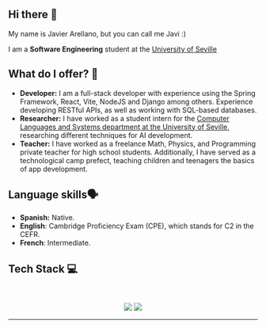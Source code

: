 ## Hi there 👋

My name is Javier Arellano, but you can call me Javi :) 

I am a **Software Engineering** student at the [University of Seville](https://www.us.es/) 

## What do I offer? 🚀

- **Developer:** I am a full-stack developer with experience using the Spring Framework, React, Vite, NodeJS and Django among others. Experience developing RESTful APIs, as well as working with SQL-based databases.
- **Researcher:** I have worked as a student intern for the [Computer Languages and Systems department at the University of Seville](https://https://departamento.us.es/lsi/), researching different techniques for AI development. 
- **Teacher:** I have worked as a freelance Math, Physics, and Programming private teacher for high school students. Additionally, I have served as a technological camp prefect, teaching children and teenagers the basics of app development. 

## Language skills🗣️
- **Spanish:** Native.
- **English**: Cambridge Proficiency Exam (CPE), which stands for C2 in the CEFR.
- **French**: Intermediate.

## Tech Stack 💻
<br>

<p align="center">
  <img src="https://skillicons.dev/icons?i=java,spring,js,nodejs,react,python,postman" />
  <img src="https://skillicons.dev/icons?i=html,css,django,c,scikitlearn,vite,d3,git,octave" />
</p>

<hr>


<!--
**javiarellanoo/javiarellanoo** is a ✨ _special_ ✨ repository because its `README.md` (this file) appears on your GitHub profile.


Here are some ideas to get you started:

- 🔭 I’m currently working on ...
- 🌱 I’m currently learning ...
- 👯 I’m looking to collaborate on ...
- 🤔 I’m looking for help with ...
- 💬 Ask me about ...
- 📫 How to reach me: ...
- 😄 Pronouns: ...
- ⚡ Fun fact: ...
-->

